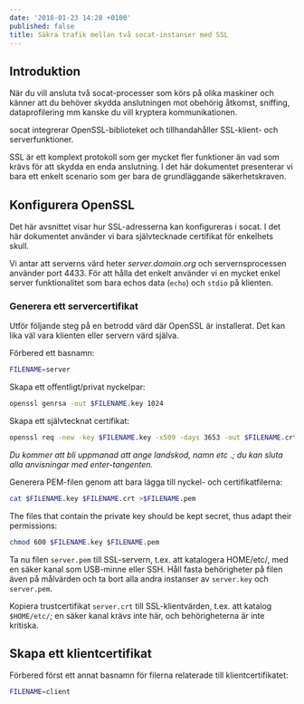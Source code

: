 ```yaml
---
date: '2018-01-23 14:28 +0100'
published: false
title: Säkra trafik mellan två socat-instanser med SSL
---
```

## Introduktion

När du vill ansluta två socat-processer som körs på olika maskiner och känner att du behöver skydda anslutningen mot obehörig åtkomst, sniffing, dataprofilering mm kanske du vill kryptera kommunikationen.

socat integrerar OpenSSL-biblioteket och tillhandahåller SSL-klient- och serverfunktioner.

SSL är ett komplext protokoll som ger mycket fler funktioner än vad som krävs för att skydda en enda anslutning. I det här dokumentet presenterar vi bara ett enkelt scenario som ger bara de grundläggande säkerhetskraven.

## Konfigurera OpenSSL

Det här avsnittet visar hur SSL-adresserna kan konfigureras i socat. I det här dokumentet använder vi bara självtecknade certifikat för enkelhets skull.

Vi antar att serverns värd heter *server.domain.org* och servernsprocessen använder port 4433. För att hålla det enkelt använder vi en mycket enkel server funktionalitet som bara echos data (`echo`) och `stdio` på klienten.

### Generera ett servercertifikat

Utför följande steg på en betrodd värd där OpenSSL är installerat. Det kan lika väl vara klienten eller servern värd själva.

Förbered ett basnamn:

```bash
FILENAME=server
```

Skapa ett offentligt/privat nyckelpar:

```bash
openssl genrsa -out $FILENAME.key 1024
```

Skapa ett självtecknat certifikat:

```bash
openssl req -new -key $FILENAME.key -x509 -days 3653 -out $FILENAME.crt
```

*Du kommer att bli uppmanad att ange landskod, namn etc .; du kan sluta alla anvisningar med enter-tangenten.*

Generera PEM-filen genom att bara lägga till nyckel- och certifikatfilerna:

```bash
cat $FILENAME.key $FILENAME.crt >$FILENAME.pem
```

The files that contain the private key should be kept secret, thus adapt their permissions:

```bash
chmod 600 $FILENAME.key $FILENAME.pem
```

Ta nu filen `server.pem` till SSL-servern, t.ex. att katalogera  HOME/etc/, med en säker kanal som USB-minne eller SSH. Håll fasta behörigheter på filen även på målvärden och ta bort alla andra instanser av `server.key` och `server.pem`.

Kopiera trustcertifikat `server.crt` till SSL-klientvärden, t.ex. att katalog `$HOME/etc/`; en säker kanal krävs inte här, och behörigheterna är inte kritiska.

## Skapa ett klientcertifikat

Förbered först ett annat basnamn för filerna relaterade till klientcertifikatet:

```bash
FILENAME=client
```

